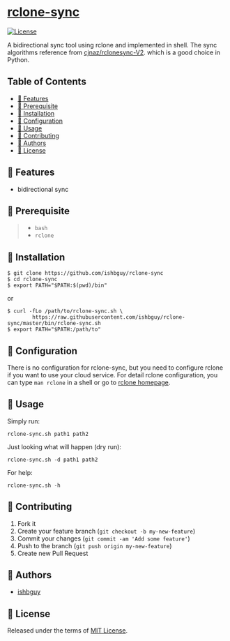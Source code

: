 # [rclone-sync](https://github.com/ishbguy/rclone-sync)

[![License][licsvg]][lic]

[licsvg]: https://img.shields.io/badge/license-MIT-green.svg
[lic]: https://github.com/ishbguy/rclone-sync/blob/master/LICENSE

A bidirectional sync tool using rclone and implemented in shell. The sync
algorithms reference from
[cjnaz/rclonesync-V2](https://github.com/cjnaz/rclonesync-V2). which is a good
choice in Python.

## Table of Contents

+ [:art: Features](#art-features)
+ [:straight_ruler: Prerequisite](#straight_ruler-prerequisite)
+ [:rocket: Installation](#rocket-installation)
+ [:memo: Configuration](#memo-configuration)
+ [:notebook: Usage](#notebook-usage)
+ [:hibiscus: Contributing](#hibiscus-contributing)
+ [:boy: Authors](#boy-authors)
+ [:scroll: License](#scroll-license)

## :art: Features

+ bidirectional sync

## :straight_ruler: Prerequisite

> + `bash`
> + `rclone`

## :rocket: Installation

```
$ git clone https://github.com/ishbguy/rclone-sync
$ cd rclone-sync
$ export PATH="$PATH:$(pwd)/bin"
```
or
```
$ curl -fLo /path/to/rclone-sync.sh \
        https://raw.githubusercontent.com/ishbguy/rclone-sync/master/bin/rclone-sync.sh
$ export PATH="$PATH:/path/to"
```

## :memo: Configuration

There is no configuration for rclone-sync, but you need to configure rclone if
you want to use your cloud service. For detail rclone configuration, you can
type `man rclone` in a shell or go to [rclone homepage](https://rclone.org/).

## :notebook: Usage

Simply run:
```
rclone-sync.sh path1 path2
```
Just looking what will happen (dry run):
```
rclone-sync.sh -d path1 path2
```
For help:
```
rclone-sync.sh -h
```

## :hibiscus: Contributing

1. Fork it
2. Create your feature branch (`git checkout -b my-new-feature`)
3. Commit your changes (`git commit -am 'Add some feature'`)
4. Push to the branch (`git push origin my-new-feature`)
5. Create new Pull Request

## :boy: Authors

+ [ishbguy](https://github.com/ishbguy)

## :scroll: License

Released under the terms of [MIT License](https://opensource.org/licenses/MIT).
